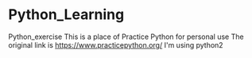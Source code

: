 # Python_Learning
Python_exercise
This is a place of Practice Python for personal use
The original link is https://www.practicepython.org/
I'm using python2

